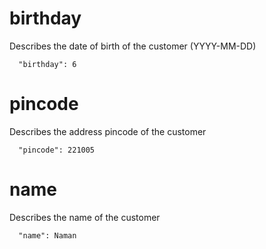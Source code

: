 # birthday

Describes the date of birth of the customer (YYYY-MM-DD)

```
  "birthday": 6
```

# pincode

Describes the address pincode of the customer

```
  "pincode": 221005
```

# name

Describes the name of the customer

```
  "name": Naman
```
